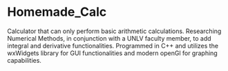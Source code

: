 # Homemade_Calc
Calculator that can only perform basic arithmetic calculations.
Researching Numerical Methods, in conjunction with a UNLV faculty member, to add integral and derivative functionalities. 
Programmed in C++ and utilizes the wxWidgets library for GUI functionalities and modern openGl for graphing capabilities. 

